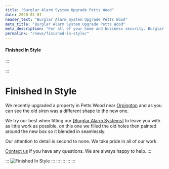 ```yaml
---
title: "Burglar Alarm System Upgrade Petts Wood"
date: 2020-01-01
header_text: "Burglar Alarm System Upgrade Petts Wood"
meta_title: "Burglar Alarm System Upgrade Petts Wood"
meta_description: "For all of your home and business security. Burglar Alarm Servicing, Burglar Alarm Installation, Alarm Battery and CCTV. Call 020 8302 4065 or email us."
permalink: "/news/finished-in-style/"
---
```


#### Finished In Style

:::

::: 
# Finished In Style

We recently upgraded a property in Petts Wood near [Orpington](../pages/orpington.php.html) and as you can see the old siren was a different shape to the new one.

We try our best when fitting our [[Burglar Alarm Systems]](../categories/burglar-alarms.php.html) to leave you with as little work as possible, on this one we filled the old holes then painted around the new box so it blended in seamlessly.

Our attention to detail is second to none. We take pride in all of our work.

[Contact us](../contact.php.html) if you have any questions. We are always happy to help.
:::

::: 
![Finished In Style](https://res.cloudinary.com/kbs/image/upload/xxzz7e65tnejfuwhhygy.jpg)
:::
:::
:::
:::
:::